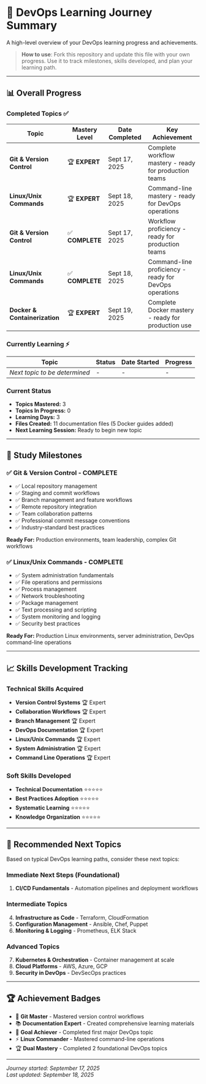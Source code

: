 # 🚀 DevOps Learning Journey Summary

A high-level overview of your DevOps learning progress and achievements.

> **How to use**: Fork this repository and update this file with your own progress. Use it to track milestones, skills developed, and plan your learning path.

---

## 📊 Overall Progress

### Completed Topics ✅
| Topic | Mastery Level | Date Completed | Key Achievement |
|-------|---------------|----------------|-----------------|
| **Git & Version Control** | 🏆 **EXPERT** | Sept 17, 2025 | Complete workflow mastery - ready for production teams |
| **Linux/Unix Commands** | 🏆 **EXPERT** | Sept 18, 2025 | Command-line mastery - ready for DevOps operations |
| **Git & Version Control** | ✅ **COMPLETE** | Sept 17, 2025 | Workflow proficiency - ready for production teams |
| **Linux/Unix Commands** | ✅ **COMPLETE** | Sept 18, 2025 | Command-line proficiency - ready for DevOps operations |
| **Docker & Containerization** | 🏆 **EXPERT** | Sept 19, 2025 | Complete Docker mastery - ready for production use |

### Currently Learning ⚡
| Topic | Status | Date Started | Progress |
|-------|--------|---------------|----------|
| *Next topic to be determined* | - | - | - |

### Current Status
- **Topics Mastered:** 3
- **Topics In Progress:** 0
- **Learning Days:** 3
- **Files Created:** 11 documentation files (5 Docker guides added)
- **Next Learning Session:** Ready to begin new topic

---

## 🎯 Study Milestones

### ✅ Git & Version Control - COMPLETE
- ✅ Local repository management
- ✅ Staging and commit workflows
- ✅ Branch management and feature workflows
- ✅ Remote repository integration
- ✅ Team collaboration patterns
- ✅ Professional commit message conventions
- ✅ Industry-standard best practices

**Ready For:** Production environments, team leadership, complex Git workflows

### ✅ Linux/Unix Commands - COMPLETE
- ✅ System administration fundamentals
- ✅ File operations and permissions
- ✅ Process management
- ✅ Network troubleshooting
- ✅ Package management
- ✅ Text processing and scripting
- ✅ System monitoring and logging
- ✅ Security best practices

**Ready For:** Production Linux environments, server administration, DevOps command-line operations

---

## 📈 Skills Development Tracking

### Technical Skills Acquired
- **Version Control Systems** 🏆 Expert
- **Collaboration Workflows** 🏆 Expert
- **Branch Management** 🏆 Expert
- **DevOps Documentation** 🏆 Expert
- **Linux/Unix Commands** 🏆 Expert
- **System Administration** 🏆 Expert
- **Command Line Operations** 🏆 Expert

### Soft Skills Developed
- **Technical Documentation** ⭐⭐⭐⭐⭐
- **Best Practices Adoption** ⭐⭐⭐⭐⭐
- **Systematic Learning** ⭐⭐⭐⭐⭐
- **Knowledge Organization** ⭐⭐⭐⭐⭐

---

## 🎯 Recommended Next Topics

Based on typical DevOps learning paths, consider these next topics:

### Immediate Next Steps (Foundational)
1. **CI/CD Fundamentals** - Automation pipelines and deployment workflows

### Intermediate Topics
4. **Infrastructure as Code** - Terraform, CloudFormation
5. **Configuration Management** - Ansible, Chef, Puppet
6. **Monitoring & Logging** - Prometheus, ELK Stack

### Advanced Topics
7. **Kubernetes & Orchestration** - Container management at scale
8. **Cloud Platforms** - AWS, Azure, GCP
9. **Security in DevOps** - DevSecOps practices

---

## 🏆 Achievement Badges

- 🥇 **Git Master** - Mastered version control workflows
- 📚 **Documentation Expert** - Created comprehensive learning materials
- 🎯 **Goal Achiever** - Completed first major DevOps topic
- ⚡ **Linux Commander** - Mastered command-line operations
- 🏆 **Dual Mastery** - Completed 2 foundational DevOps topics

---

*Journey started: September 17, 2025*  
*Last updated: September 18, 2025*
